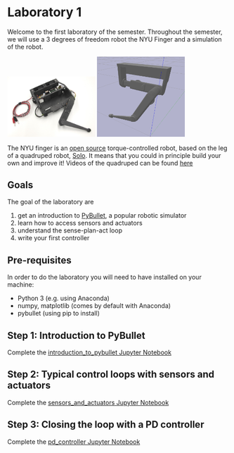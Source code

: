 # Laboratory 1

Welcome to the first laboratory of the semester. Throughout the semester, we will use a 3 degrees of freedom robot the NYU Finger and a simulation of the robot.

<img src="images/nyu_finger_1.jpg" width="200"> <img src="images/nyu_finger_simu.png" width="200">

The NYU finger is an [open source](https://github.com/open-dynamic-robot-initiative/open_robot_actuator_hardware) torque-controlled robot, based on the leg of a quadruped robot, [Solo](https://open-dynamic-robot-initiative.github.io/). It means that you could in principle build your own and improve it! Videos of the quadruped can be found [here](https://www.youtube.com/channel/UCx32JW2oIrax47Gjq8zNI-w)

## Goals
The goal of the laboratory are
1. get an introduction to [PyBullet](https://pybullet.org/wordpress/), a popular robotic simulator
2. learn how to access sensors and actuators
3. understand the sense-plan-act loop
4. write your first controller


## Pre-requisites
In order to do the laboratory you will need to have installed on your machine:
* Python 3 (e.g. using Anaconda)
* numpy, matplotlib (comes by default with Anaconda)
* pybullet (using pip to install)

## Step 1: Introduction to PyBullet
Complete the [introduction_to_pybullet Jupyter Notebook](introduction_to_pybullet.ipynb)

## Step 2: Typical control loops with sensors and actuators
Complete the [sensors_and_actuators Jupyter Notebook](sensors_and_actuators.ipynb)

## Step 3: Closing the loop with a PD controller
Complete the [pd_controller Jupyter Notebook](pid_controller.ipynb)